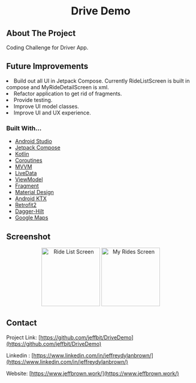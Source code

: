  <h1 align="center">Drive Demo</h1>
 <p align = "center">
 </p>



<!-- ABOUT THE PROJECT -->
## About The Project
<p>Coding Challenge for Driver App.
</p>

<!-- Future Improvements for Project -->
## Future Improvements
<p>
<li>Build out all UI in Jetpack Compose. Currently RideListScreen is built in compose and MyRideDetailScreen is xml.</li>
<li>Refactor application to get rid of fragments.</li>
<li>Provide testing.</li>
<li>Improve UI model classes.</li>
<li>Improve UI and UX experience.</li>

</p>


### Built With...
* [Android Studio](https://developer.android.com/studio)
* [Jetpack Compose](https://developer.android.com/jetpack/compose?gclid=Cj0KCQjwm9yJBhDTARIsABKIcGaqj7cJotv8J8G02rr0E4GowxPyIvcALvwhZG-xUvVWGZQuGPUzjKUaAulkEALw_wcB&gclsrc=aw.ds)
* [Kotlin](https://kotlinlang.org/)
* [Coroutines](https://kotlinlang.org/docs/reference/coroutines-overview.html)
* [MVVM](https://developer.android.com/jetpack/docs/guide)
* [LiveData](https://developer.android.com/topic/libraries/architecture/livedata)
* [ViewModel](https://developer.android.com/topic/libraries/architecture/viewmodel)
* [Fragment](https://developer.android.com/guide/components/fragments)
* [Material Design](https://material.io/design)
* [Android KTX](https://developer.android.com/kotlin/ktx.html)
* [Retrofit2](https://github.com/square/retrofit)
* [Dagger-Hilt](https://dagger.dev/hilt/)
* [Google Maps](https://developers.google.com/maps)






<!--- SCREENSHOTS -->
## Screenshot
<p align= "center">
<img width="156" alt="Ride List Screen" src="https://user-images.githubusercontent.com/26611879/132391424-f640c2e5-7b6b-432e-bbd1-c7a06ac56130.png">
<img width="156" alt="My Rides Screen" src="https://user-images.githubusercontent.com/26611879/132391434-49617399-77a6-4b69-9681-9576d278714f.png">
 </p>



<!-- CONTACT -->
## Contact

Project Link: [https://github.com/jeffbit/DriveDemo](https://github.com/jeffbit/DriveDemo)

Linkedin : [https://www.linkedin.com/in/jeffreydylanbrown/](https://www.linkedin.com/in/jeffreydylanbrown/)

Website: [https://www.jeffbrown.work/](https://www.jeffbrown.work/)




<!-- MARKDOWN LINKS & IMAGES -->
<!-- https://www.markdownguide.org/basic-syntax/#reference-style-links -->
[linkedin-url]: https://linkedin.com/in/jeffreydylanbrown

